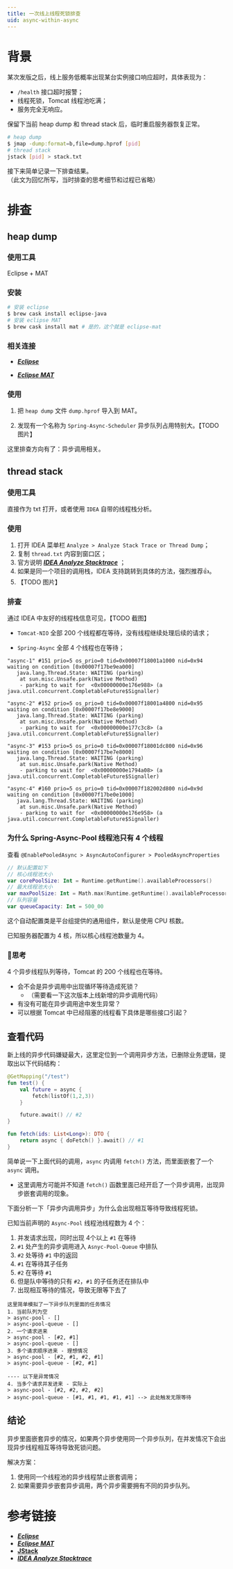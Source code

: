 ```yaml
---
title: 一次线上线程死锁排查
uid: async-within-async
---
```


# 背景

某次发版之后，线上服务低概率出现某台实例接口响应超时，具体表现为：

* `/health` 接口超时报警；
* 线程死锁，Tomcat 线程池吃满；
* 服务完全无响应。

保留下当前 heap dump 和 thread stack 后，临时重启服务器恢复正常。

```bash
# heap dump
$ jmap -dump:format=b,file=dump.hprof [pid]
# thread stack
jstack [pid] > stack.txt
```



接下来简单记录一下排查结果。
<br/>（此文为回忆所写，当时排查的思考细节和过程已省略）

# 排查

## heap dump

### 使用工具

Eclipse + MAT

### 安装

```bash
# 安装 eclipse
$ brew cask install eclipse-java
# 安装 eclipse MAT
$ brew cask install mat # 是的，这个就是 eclipse-mat
```

### 相关连接

* [***Eclipse***](https://projects.eclipse.org/projects/eclipse)

* [***Eclipse MAT***](https://www.eclipse.org/mat/)

### 使用

1. 把 `heap dump` 文件 `dump.hprof` 导入到 MAT。

2. 发现有一个名称为 `Spring-Async-Scheduler` 异步队列占用特别大。【TODO 图片】

这里排查方向有了：异步调用相关。



## thread stack

### 使用工具

直接作为 txt 打开，或者使用 `IDEA` 自带的线程栈分析。



### 使用

1. 打开 IDEA 菜单栏  `Analyze > Analyze Stack Trace or Thread Dump`；
2. 复制 `thread.txt` 内容到窗口区；
3. 官方说明 ***[IDEA Analyze Stacktrace](https://www.jetbrains.com/help/idea/2019.3/analyze-stacktrace-dialog.html?utm_campaign=IC&utm_medium=link&utm_source=product&utm_content=2019.3)*** ；
4. 如果是同一个项目的调用栈，IDEA 支持跳转到具体的方法，强烈推荐👍。
5. 【TODO 图片】

### 排查

通过 IDEA 中友好的线程栈信息可见，【TODO 截图】

* `Tomcat-NIO` 全部 200 个线程都在等待，没有线程继续处理后续的请求；

* `Spring-Async`  全部 4 个线程也在等待；

```
"async-1" #151 prio=5 os_prio=0 tid=0x00007f18001a1000 nid=0x94 waiting on condition [0x00007f17be9ea000]
   java.lang.Thread.State: WAITING (parking)
	at sun.misc.Unsafe.park(Native Method)
	- parking to wait for  <0x00000000e176e988> (a java.util.concurrent.CompletableFuture$Signaller)
	
"async-2" #152 prio=5 os_prio=0 tid=0x00007f18001a4800 nid=0x95 waiting on condition [0x00007f17be8e9000]
   java.lang.Thread.State: WAITING (parking)
	at sun.misc.Unsafe.park(Native Method)
	- parking to wait for  <0x00000000e177c3c8> (a java.util.concurrent.CompletableFuture$Signaller)

"async-3" #153 prio=5 os_prio=0 tid=0x00007f18001dc800 nid=0x96 waiting on condition [0x00007f17be7e8000]
   java.lang.Thread.State: WAITING (parking)
	at sun.misc.Unsafe.park(Native Method)
	- parking to wait for  <0x00000000e1794a08> (a java.util.concurrent.CompletableFuture$Signaller)

"async-4" #160 prio=5 os_prio=0 tid=0x00007f182002d800 nid=0x9d waiting on condition [0x00007f17be0e1000]
   java.lang.Thread.State: WAITING (parking)
	at sun.misc.Unsafe.park(Native Method)
	- parking to wait for  <0x00000000e176e958> (a java.util.concurrent.CompletableFuture$Signaller)
```

### 为什么 Spring-Async-Pool 线程池只有 4 个线程

查看 `@EnablePooledAsync > AsyncAutoConfigurer > PooledAsyncProperties`

```kotlin
// 默认配置如下 
// 核心线程池大小
var corePoolSize: Int = Runtime.getRuntime().availableProcessors()
// 最大线程池大小
var maxPoolSize: Int = Math.max(Runtime.getRuntime().availableProcessors() shl 2, 64)
// 队列容量
var queueCapacity: Int = 500_00
```

这个自动配置类是平台组提供的通用组件，默认是使用 CPU 核数。

已知服务器配置为 4 核，所以核心线程池数量为 4。

### 🤔思考

4 个异步线程队列等待，Tomcat 的 200 个线程也在等待。

* 会不会是异步调用中出现循环等待造成死锁？
    * （需要看一下这次版本上线新增的异步调用代码）
* 有没有可能在异步调用途中发生异常？
* 可以根据 Tomcat 中已经阻塞的线程看下具体是哪些接口引起？



## 查看代码

新上线的异步代码嫌疑最大，这里定位到一个调用异步方法，已删除业务逻辑，提取出以下代码结构：

```kotlin
@GetMapping("/test")
fun test() {
    val future = async { 
        fetch(listOf(1,2,3))
    }

    future.await() // #2
}

fun fetch(ids: List<Long>): DTO {
    return async { doFetch() }.await() // #1
}
```

简单说一下上面代码的调用，`async` 内调用 `fetch()` 方法，而里面嵌套了一个 `async` 调用。

* 这里调用方可能并不知道 `fetch()` 函数里面已经开启了一个异步调用，出现异步嵌套调用的现象。

下面分析一下「异步内调用异步」为什么会出现相互等待导致线程死锁。

已知当前声明的 `Async-Pool` 线程池线程数为 4 个：

1. 并发请求出现，同时出现 4个以上 `#1` 在等待
2. `#1` 处产生的异步调用进入 `Asnyc-Pool-Queue` 中排队
3. `#2` 处等待 `#1` 中的返回
4. `#1` 在等待其子任务
5. `#2` 在等待 `#1`
6. 但是队中等待的只有 `#2`，`#1` 的子任务还在排队中
7. 出现相互等待的情况，导致无限等下去了

```
这里简单模拟了一下异步队列里面的任务情况
1. 当前队列为空
> async-pool - []
> async-pool-queue - []
2. 一个请求进来
> async-pool - [#2, #1]
> async-pool-queue - []
3. 多个请求顺序进来 - 理想情况
> async-pool - [#2, #1, #2, #1]
> async-pool-queue - [#2, #1]

---- 以下是异常情况
4. 当多个请求并发进来 - 实际上
> async-pool - [#2, #2, #2, #2]
> async-pool-queue - [#1, #1, #1, #1, #1] --> 此处触发无限等待
```



## 结论

异步里面嵌套异步的情况，如果两个异步使用同一个异步队列，在并发情况下会出现异步线程相互等待导致死锁问题。

解决方案：

1. 使用同一个线程池的异步线程禁止嵌套调用；
2. 如果需要异步嵌套异步调用，两个异步需要拥有不同的异步队列。



# 参考链接

* [***Eclipse***](https://projects.eclipse.org/projects/eclipse)
* [***Eclipse MAT***](https://www.eclipse.org/mat/)
* **[JStack](https://docs.oracle.com/javase/7/docs/technotes/tools/share/jstack.html)**
* ***[IDEA Analyze Stacktrace](https://www.jetbrains.com/help/idea/2019.3/analyze-stacktrace-dialog.html?utm_campaign=IC&utm_medium=link&utm_source=product&utm_content=2019.3)***
